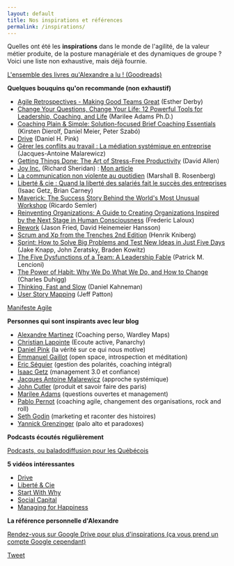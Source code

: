 ```yaml
---
layout: default
title: Nos inspirations et références
permalink: /inspirations/
---
```

Quelles ont été les **inspirations** dans le monde de l'agilité, de la valeur métier produite, de la posture managériale et des dynamiques de groupe ? Voici une liste non exhaustive, mais déjà fournie.  
  
<a href="/inspirations-livres/">L'ensemble des livres qu'Alexandre a lu ! (Goodreads)</a>  
    
**Quelques bouquins qu'on recommande (non exhaustif)**  
  
- [Agile Retrospectives - Making Good Teams Great](https://www.amazon.fr/gp/product/0977616649/) (Esther Derby)
- [Change Your Questions, Change Your Life: 12 Powerful Tools for Leadership, Coaching, and Life](https://www.amazon.fr/Change-Your-Questions-Life-Leadership/dp/162656633X) (Marilee Adams Ph.D.)
- [Coaching Plain & Simple: Solution-focused Brief Coaching Essentials](https://www.amazon.fr/Coaching-Plain-Simple-Solution-focused-Essentials-ebook/dp/B01LWYMF0E) (Kirsten Dierolf, Daniel Meier, Peter Szabó)
- [Drive](https://www.amazon.fr/Drive-Surprising-Truth-About-Motivates/dp/1594484805) (Daniel H. Pink)
- [Gérer les conflits au travail : La médiation systémique en entreprise](https://www.babelio.com/livres/Malarewicz-Gerer-les-conflits-au-travail--La-mediation-syste/242714) (Jacques-Antoine Malarewicz)	
- [Getting Things Done: The Art of Stress-Free Productivity](https://www.amazon.fr/gp/product/0143126563) (David Allen)	
- [Joy Inc.](https://www.amazon.fr/Joy-Inc-Built-Workplace-People/dp/1591847125) (Richard Sheridan) : [Mon article](http://enjoyagile.com/bouquin/joy-inc-notes-lecture/)
- [La communication non violente au quotidien](https://www.amazon.fr/communication-non-violente-quotidien/dp/288911905X) (Marshall B. Rosenberg)
- [Liberté & cie : Quand la liberté des salariés fait le succès des entreprises](https://www.amazon.fr/Libert%C3%A9-cie-libert%C3%A9-salari%C3%A9s-entreprises/dp/2081379511) (Isaac Getz, Brian Carney)
- [Maverick: The Success Story Behind the World's Most Unusual Workshop](https://www.amazon.fr/Maverick-Success-Behind-Unusual-Workshop/dp/0712678867) (Ricardo Semler)
- [Reinventing Organizations: A Guide to Creating Organizations Inspired by the Next Stage in Human Consciousness](https://www.amazon.fr/Reinventing-Organizations-Creating-Inspired-Consciousness/dp/2960133501) (Frederic Laloux)
- [Rework](https://www.amazon.fr/Rework-Jason-Fried/dp/0307463745) (Jason Fried, David Heinemeier Hansson)
- [Scrum and Xp from the Trenches 2nd Edition](https://www.amazon.fr/Scrum-Trenches-2nd-Henrik-Kniberg/dp/1329224272) (Henrik Kniberg)
- [Sprint: How to Solve Big Problems and Test New Ideas in Just Five Days](https://www.amazon.fr/Sprint-Solve-Problems-Test-Ideas/dp/150112174X) (Jake Knapp, John Zeratsky, Braden Kowitz)
- [The Five Dysfunctions of a Team: A Leadership Fable](https://www.amazon.fr/Five-Dysfunctions-Team-Leadership-Fable/dp/0787960756) (Patrick M. Lencioni)
- [The Power of Habit: Why We Do What We Do, and How to Change](https://www.amazon.fr/Power-Habit-Why-What-Change/dp/1847946240) (Charles Duhigg)
- [Thinking, Fast and Slow](https://www.amazon.fr/Thinking-Fast-Slow-Daniel-Kahneman/dp/0141033576) (Daniel Kahneman)
- [User Story Mapping](https://www.amazon.fr/User-Story-Mapping-Jeff-Patton/dp/1491904909) (Jeff Patton)  
  
<a href="http://agilemanifesto.org/iso/fr/manifesto.html" target="_manifesteagile">Manifeste Agile</a>

**Personnes qui sont inspirants avec leur blog**

- <a href="https://medium.com/@alexandre.martinez" target="_alf">Alexandre Martinez</a> (Coaching perso, Wardley Maps)
- <a href="http://www.oddes-pyxis.com/author/christian-lapointe/" target="_christian">Christian Lapointe</a> (Ecoute active, Panarchy)
- <a href="https://www.danpink.com/resources/" target="_danpink">Daniel Pink</a> (la vérité sur ce qui nous motive)
- <a href="https://github.com/egaillot" target="_emmanuelgaillot">Emmanuel Gaillot</a> (open space, introspection et méditation)
- <a href="http://www.oddes-pyxis.com/eric-seguier/" target="_ericseguier">Eric Séguier</a> (gestion des polarités, coaching intégral)
- <a href="https://liberteetcie.com/" target="_isaacgetz">Isaac Getz</a> (management 3.0 et confiance)
- <a href="http://www.malarewicz.fr/" target="_jamalarew">Jacques Antoine Malarewicz</a> (approche systémique)
- <a href="https://medium.com/@johnpcutler" target="_dragos">John Cutler</a> (produit et savoir faire des paris)
- <a href="http://inquiryinstitute.com/blog/" target="_marilee">Marilee Adams</a> (questions ouvertes et management)
- <a href="https://pablopernot.fr/" target="_pablo">Pablo Pernot</a> (coaching agile, changement des organisations, rock and roll)
- <a href="https://seths.blog/" target="_seth">Seth Godin</a> (marketing et raconter des histoires)
- <a href="https://medium.com/@ygrenzinger" target="_yannickg">Yannick Grenzinger</a> (palo alto et paradoxes)

**Podcasts écoutés régulièrement**

<a href="/podcasts/">Podcasts, ou baladodiffusion pour les Québécois</a>  

**5 vidéos intéressantes**

- <a href="https://vimeo.com/15488784" target="_drive">Drive</a>
- <a href="https://vimeo.com/37803892" target="_liberteandco">Liberté & Cie</a>
- <a href="https://www.ted.com/talks/simon_sinek_how_great_leaders_inspire_action" target="_why">Start With Why</a>
- <a href="https://www.ted.com/talks/margaret_heffernan_why_it_s_time_to_forget_the_pecking_order_at_work" target="_socialcapital">Social Capital</a>
- <a href="https://vimeo.com/157173877" target="_managing-for-happiness">Managing for Happiness</a>  
  
  
**La référence personnelle d'Alexandre**  
  
<a href="https://drive.google.com/open?id=0BxfOA1uWnfpyQktvR0hYRnFLakU" target="_googledrivealex">Rendez-vous sur Google Drive pour plus d'inspirations (ça vous prend un compte Google cependant)</a>  

<a href="https://twitter.com/share?ref_src={{site.url}}{{page.url}}" 
   class="twitter-share-button" 
   data-show-count="false">
	Tweet
</a>
<script async src="https://platform.twitter.com/widgets.js" charset="utf-8"></script>

